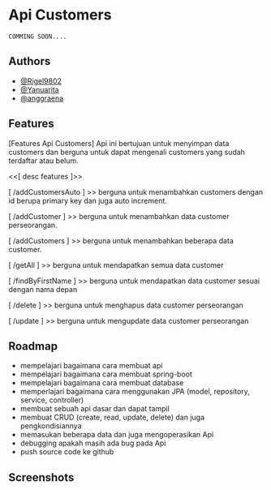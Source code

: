 # Api Customers

    COMMING SOON....

## Authors

- [@Rigel9802](https://www.github.com/Rigel9802)
- [@Yanuarita](https://github.com/Yanuarita)
- [@anggraena](https://github.com/anggraena)

## Features

[Features Api Customers]
Api ini bertujuan untuk menyimpan data customers dan berguna untuk dapat mengenali customers yang sudah terdaftar atau belum.

<<[ desc features ]>>

[ /addCustomersAuto ] >> berguna untuk menambahkan customers dengan id berupa primary key dan juga auto increment.

[ /addCustomer ] >> berguna untuk menambahkan data customer perseorangan.

[ /addCustomers ] >> berguna untuk menambahkan beberapa data customer.

[ /getAll ] >> berguna untuk mendapatkan semua data customer

[ /findByFirstName ] >> berguna untuk mendapatkan data customer sesuai dengan nama depan

[ /delete ] >> berguna untuk menghapus data customer perseorangan

[ /update ] >> berguna untuk mengupdate data customer perseorangan

## Roadmap

- mempelajari bagaimana cara membuat api
- mempelajari bagaimana cara membuat spring-boot
- mempelajari bagaimana cara membuat database
- memperlajari bagaimana cara menggunakan JPA (model, repository, service, controller)
- membuat sebuah api dasar dan dapat tampil
- membuat CRUD (create, read, update, delete) dan juga pengkondisiannya
- memasukan beberapa data dan juga mengoperasikan Api
- debugging apakah masih ada bug pada Api
- push source code ke github

## Screenshots
